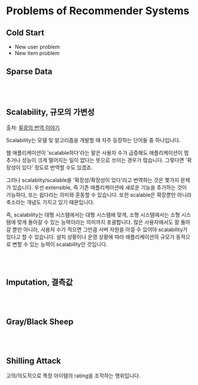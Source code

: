 # Problems of Recommender Systems

## Cold Start

- New user problem
- New item problem

## Sparse Data

<br>

<br>

## Scalability, 규모의 가변성

출처: [류광의 번역 이야기]([http://occamsrazr.net/tt/entry/scalablescalability-%EA%B7%9C%EB%AA%A8-%EA%B0%80%EB%B3%80%EC%A0%81%EA%B7%9C%EB%AA%A8-%EA%B0%80%EB%B3%80%EC%84%B1#recentTrackback](http://occamsrazr.net/tt/entry/scalablescalability-규모-가변적규모-가변성#recentTrackback))

Scalability는 모델 및 알고리즘을 개발할 때 자주 등장하는 단어들 중 하나입니다.

웹 애플리케이션이 'scalable하다'라는 말은 사용자 수가 급증해도 애플리케이션이 멈추거나 성능이 크게 떨어지는 일이 없다는 뜻으로 쓰이는 경우가 많습니다. 그렇다면 '확장성이 있다' 정도로 번역할 수도 있겠죠.

그러나 scalablity/scalable을 '확장성/확장성이 있다'라고 번역하는 것은 몇가지 문제가 있습니다. 우선 extensible, 즉 기존 애플리케이션에 새로운 기능을 추가하는 것이 가능하다, 또는 쉽다라는 의미와 혼동할 수 있습니다. 또한 scalable은 확장뿐만 아니라 축소라는 개념도 가지고 있기 때문입니다.

즉, scalability는 대형 시스템에서는 대형 시스템에 맞게, 소형 시스템에서는 소형 시스템에 맞게 돌아갈 수 있는 능력이라는 의미까지 포괄합니다. 많은 사용자에서도 잘 돌아갈 뿐만 아니라, 사용자 수가 적으면 그만큼 서버 자원을 아낄 수 있어야 scalability가 있다고 할 수 있습니다. 설치 상황이나 운영 상황에 따라 애플리케이션의 규모가 동적으로 변할 수 있는 능력이 scalability인 것입니다.

<br>

<br>

## Imputation, 결측값

<br>

<br>

## Gray/Black Sheep

<br>

<br>

## Shilling Attack

고의/의도적으로 특정 아이템의 rating을 조작하는 행위입니다.